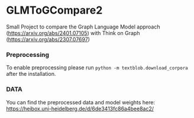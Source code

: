 # GLMToGCompare2
Small Project to compare the Graph Language Model approach (https://arxiv.org/abs/2401.07105) with Think on Graph (https://arxiv.org/abs/2307.07697)

### Preprocessing
To enable preprocessing please run ```python -m textblob.download_corpora``` after the installation.

### DATA
You can find the preprocessed data and model weights here:
https://heibox.uni-heidelberg.de/d/6de3413fc86a4bee8ac2/
